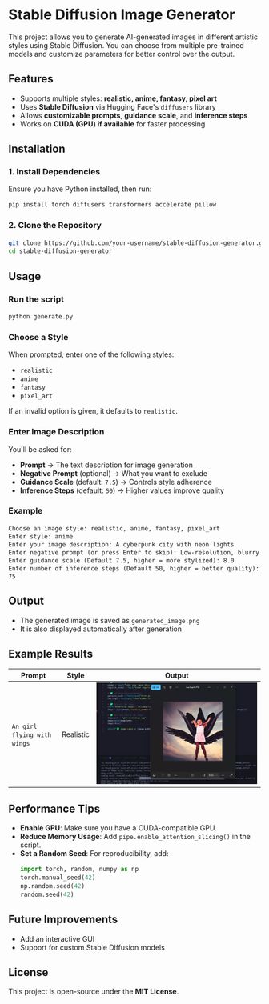 
# Stable Diffusion Image Generator  

This project allows you to generate AI-generated images in different artistic styles using Stable Diffusion. You can choose from multiple pre-trained models and customize parameters for better control over the output.  

## Features  
- Supports multiple styles: **realistic, anime, fantasy, pixel art**  
- Uses **Stable Diffusion** via Hugging Face's `diffusers` library  
- Allows **customizable prompts**, **guidance scale**, and **inference steps**  
- Works on **CUDA (GPU) if available** for faster processing  

## Installation  

### 1. Install Dependencies  
Ensure you have Python installed, then run:  

```bash
pip install torch diffusers transformers accelerate pillow
```

### 2. Clone the Repository  
```bash
git clone https://github.com/your-username/stable-diffusion-generator.git
cd stable-diffusion-generator
```

## Usage  

### Run the script  
```bash
python generate.py
```

### Choose a Style  
When prompted, enter one of the following styles:  
- `realistic`  
- `anime`  
- `fantasy`  
- `pixel_art`  

If an invalid option is given, it defaults to `realistic`.  

### Enter Image Description  
You'll be asked for:  
- **Prompt** → The text description for image generation  
- **Negative Prompt** (optional) → What you want to exclude  
- **Guidance Scale** (default: `7.5`) → Controls style adherence  
- **Inference Steps** (default: `50`) → Higher values improve quality  

### Example  
```
Choose an image style: realistic, anime, fantasy, pixel_art
Enter style: anime
Enter your image description: A cyberpunk city with neon lights
Enter negative prompt (or press Enter to skip): Low-resolution, blurry
Enter guidance scale (Default 7.5, higher = more stylized): 8.0
Enter number of inference steps (Default 50, higher = better quality): 75
```

## Output  
- The generated image is saved as `generated_image.png`  
- It is also displayed automatically after generation  

## Example Results  
| Prompt | Style | Output |
|--------|-------|--------|
| `An girl flying with wings` | Realistic | ![Realistic](realistic.jpg) |

## Performance Tips  
- **Enable GPU**: Make sure you have a CUDA-compatible GPU.  
- **Reduce Memory Usage**: Add `pipe.enable_attention_slicing()` in the script.  
- **Set a Random Seed**: For reproducibility, add:  
  ```python
  import torch, random, numpy as np  
  torch.manual_seed(42)  
  np.random.seed(42)  
  random.seed(42)  
  ```  

## Future Improvements  
- Add an interactive GUI  
- Support for custom Stable Diffusion models  

## License  
This project is open-source under the **MIT License**.  
